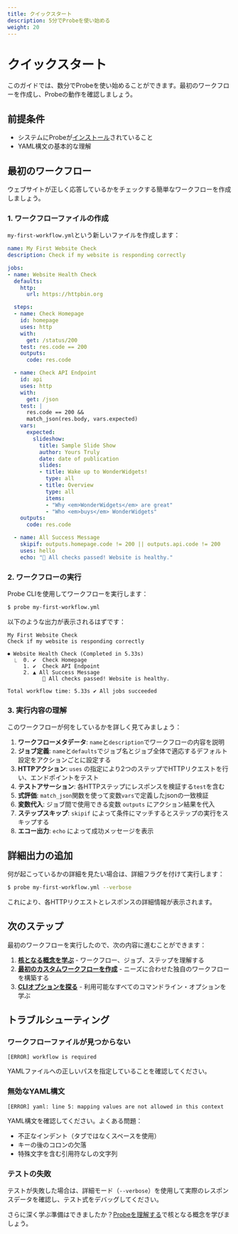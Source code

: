 ```yaml
---
title: クイックスタート
description: 5分でProbeを使い始める
weight: 20
---
```


# クイックスタート

このガイドでは、数分でProbeを使い始めることができます。最初のワークフローを作成し、Probeの動作を確認しましょう。

## 前提条件

- システムにProbeが[インストール](./installation/)されていること
- YAML構文の基本的な理解

## 最初のワークフロー

ウェブサイトが正しく応答しているかをチェックする簡単なワークフローを作成しましょう。

### 1. ワークフローファイルの作成

`my-first-workflow.yml`という新しいファイルを作成します：

```yaml
name: My First Website Check
description: Check if my website is responding correctly

jobs:
- name: Website Health Check
  defaults:
    http:
      url: https://httpbin.org

  steps:
  - name: Check Homepage
    id: homepage
    uses: http
    with:
      get: /status/200
    test: res.code == 200
    outputs:
      code: res.code

  - name: Check API Endpoint
    id: api
    uses: http
    with:
      get: /json
    test: |
      res.code == 200 &&
      match_json(res.body, vars.expected)
    vars:
      expected:
        slideshow:
          title: Sample Slide Show
          author: Yours Truly
          date: date of publication
          slides:
          - title: Wake up to WonderWidgets!
            type: all
          - title: Overview
            type: all
            items:
            - "Why <em>WonderWidgets</em> are great"
            - "Who <em>buys</em> WonderWidgets"
    outputs:
      code: res.code

  - name: All Success Message
    skipif: outputs.homepage.code != 200 || outputs.api.code != 200
    uses: hello
    echo: "🎉 All checks passed! Website is healthy."
```

### 2. ワークフローの実行

Probe CLIを使用してワークフローを実行します：

```bash
$ probe my-first-workflow.yml
```

以下のような出力が表示されるはずです：

```
My First Website Check
Check if my website is responding correctly

⏺ Website Health Check (Completed in 5.33s)
  ⎿  0. ✔︎  Check Homepage
     1. ✔︎  Check API Endpoint
     2. ▲ All Success Message
           🎉 All checks passed! Website is healthy.

Total workflow time: 5.33s ✔︎ All jobs succeeded
```

### 3. 実行内容の理解

このワークフローが何をしているかを詳しく見てみましょう：

1. **ワークフローメタデータ**: `name`と`description`でワークフローの内容を説明
2. **ジョブ定義**: `name`と`defaults`でジョブ名とジョブ全体で適応するデフォルト設定をアクションごとに設定する
3. **HTTPアクション**: `uses` の指定により2つのステップでHTTPリクエストを行い、エンドポイントをテスト
4. **テストアサーション**: 各HTTPステップにレスポンスを検証する`test`を含む
5. **式評価**: `match_json`関数を使って変数`vars`で定義したjsonの一致検証
6. **変数代入**: ジョブ間で使用できる変数 `outputs` にアクション結果を代入
7. **ステップスキップ**: `skipif` によって条件にマッチするとステップの実行をスキップする
8. **エコー出力**: `echo` によって成功メッセージを表示

## 詳細出力の追加

何が起こっているかの詳細を見たい場合は、詳細フラグを付けて実行します：

```bash
$ probe my-first-workflow.yml --verbose
```

これにより、各HTTPリクエストとレスポンスの詳細情報が表示されます。

## 次のステップ

最初のワークフローを実行したので、次の内容に進むことができます：

1. **[核となる概念を学ぶ](../understanding-probe/)** - ワークフロー、ジョブ、ステップを理解する
2. **[最初のカスタムワークフローを作成](../your-first-workflow/)** - ニーズに合わせた独自のワークフローを構築する
3. **[CLIオプションを探る](../cli-basics/)** - 利用可能なすべてのコマンドライン・オプションを学ぶ

## トラブルシューティング

### ワークフローファイルが見つからない

```
[ERROR] workflow is required
```

YAMLファイルへの正しいパスを指定していることを確認してください。

### 無効なYAML構文

```
[ERROR] yaml: line 5: mapping values are not allowed in this context
```

YAML構文を確認してください。よくある問題：
- 不正なインデント（タブではなくスペースを使用）
- キーの後のコロンの欠落
- 特殊文字を含む引用符なしの文字列

### テストの失敗

テストが失敗した場合は、詳細モード（`--verbose`）を使用して実際のレスポンスデータを確認し、テスト式をデバッグしてください。

さらに深く学ぶ準備はできましたか？[Probeを理解する](./understanding-probe/)で核となる概念を学びましょう。
